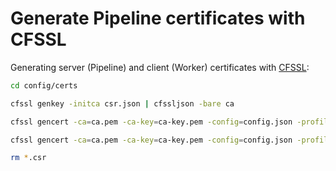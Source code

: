 # Generate Pipeline certificates with CFSSL

Generating server (Pipeline) and client (Worker) certificates with [CFSSL](https://github.com/cloudflare/cfssl):

```bash
cd config/certs

cfssl genkey -initca csr.json | cfssljson -bare ca

cfssl gencert -ca=ca.pem -ca-key=ca-key.pem -config=config.json -profile=server certificate.json | cfssljson -bare server

cfssl gencert -ca=ca.pem -ca-key=ca-key.pem -config=config.json -profile=client certificate.json | cfssljson -bare client

rm *.csr
```

